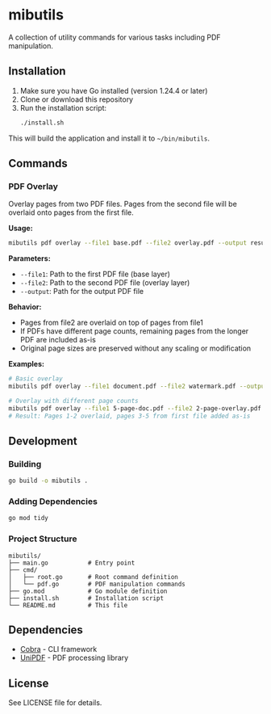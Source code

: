 # mibutils

A collection of utility commands for various tasks including PDF manipulation.

## Installation

1. Make sure you have Go installed (version 1.24.4 or later)
2. Clone or download this repository
3. Run the installation script:
   ```bash
   ./install.sh
   ```

This will build the application and install it to `~/bin/mibutils`.

## Commands

### PDF Overlay

Overlay pages from two PDF files. Pages from the second file will be overlaid onto pages from the first file.

**Usage:**
```bash
mibutils pdf overlay --file1 base.pdf --file2 overlay.pdf --output result.pdf
```

**Parameters:**
- `--file1`: Path to the first PDF file (base layer)
- `--file2`: Path to the second PDF file (overlay layer)  
- `--output`: Path for the output PDF file

**Behavior:**
- Pages from file2 are overlaid on top of pages from file1
- If PDFs have different page counts, remaining pages from the longer PDF are included as-is
- Original page sizes are preserved without any scaling or modification

**Examples:**
```bash
# Basic overlay
mibutils pdf overlay --file1 document.pdf --file2 watermark.pdf --output watermarked.pdf

# Overlay with different page counts
mibutils pdf overlay --file1 5-page-doc.pdf --file2 2-page-overlay.pdf --output result.pdf
# Result: Pages 1-2 overlaid, pages 3-5 from first file added as-is
```

## Development

### Building
```bash
go build -o mibutils .
```

### Adding Dependencies
```bash
go mod tidy
```

### Project Structure
```
mibutils/
├── main.go           # Entry point
├── cmd/
│   ├── root.go       # Root command definition
│   └── pdf.go        # PDF manipulation commands
├── go.mod            # Go module definition
├── install.sh        # Installation script
└── README.md         # This file
```

## Dependencies

- [Cobra](https://github.com/spf13/cobra) - CLI framework
- [UniPDF](https://github.com/unidoc/unipdf) - PDF processing library

## License

See LICENSE file for details.
